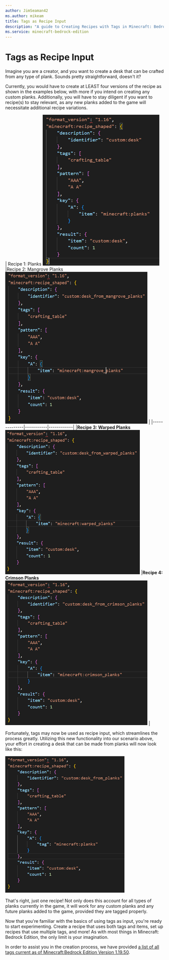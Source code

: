 ```yaml
---
author: JimSeaman42
ms.author: mikeam
title: Tags as Recipe Input
description: "A guide to Creating Recipes with Tags in Minecraft: Bedrock Edition"
ms.service: minecraft-bedrock-edition
---
```


# Tags as Recipe Input

Imagine you are a creator, and you want to create a desk that can be crafted from any type of plank. Sounds pretty straightforward, doesn't it?

Currently, you would have to create at LEAST four versions of the recipe as shown in the examples below, with more if you intend on creating any custom planks. Additionally, you will have to stay diligent if you want to recipe(s) to stay relevant, as any new planks added to the game will necessitate additional recipe variations.

| Recipe 1: Planks ![Recipe using standard planks](../../../../Media/Recipe_tags/Planks.png) |Recipe 2: Mangrove Planks ![Recipe using Mangrove planks](../../../../Media/Recipe_tags/mangrove_planks.png) |
|--------------|-----------|------------|
|**Recipe 3: Warped Planks** ![Recipe using warped planks](../../../../Media/Recipe_tags/Warped_planks.png)  |**Recipe 4: Crimson Planks** ![Recipe using Crimson planks](../../../../Media/Recipe_tags/Crimson_planks.png) |

Fortunately, tags may now be used as recipe input, which streamlines the process greatly. Utilizing this new functionality into our scenario above, your effort in creating a desk that can be made from planks will now look like this:

![Recipe using planks as a tagged input](../../../../Media/Recipe_tags/Tagged_planks.png)

That's right, just one recipe! Not only does this account for all types of planks currently in the game, it will work for any custom planks and any future planks added to the game, provided they are tagged properly.

Now that you're familiar with the basics of using tags as input, you're ready to start experimenting. Create a recipe that uses both tags and items, set up recipes that use multiple tags, and more! As with most things in Minecraft: Bedrock Edition, the only limit is your imagination.

In order to assist you in the creation process, we have provided [a list of all tags current as of Minecraft:Bedrock Edition Version 1.19.50](../../RecipeReference/Examples/RecipeTagList.md).
